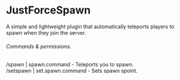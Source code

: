 # JustForceSpawn
 A simple and lightweight plugin that automatically teleports players to spawn when they join the server.


###### Commands & permissions.
 /spawn | spawn.command  -  Teleports you to spawn.<br />
 /setspawn | set.spawn.command  -  Sets spawn spoint.
